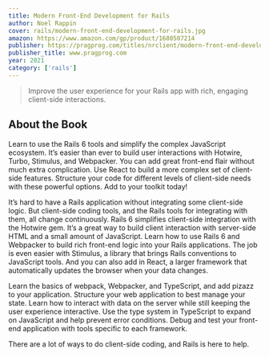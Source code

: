 ```yaml
---
title: Modern Front-End Development for Rails
author: Noel Rappin
cover: rails/modern-front-end-development-for-rails.jpg
amazon: https://www.amazon.com/gp/product/1680507214
publisher: https://pragprog.com/titles/nrclient/modern-front-end-development-for-rails/
publisher_title: www.pragprog.com
year: 2021
category: ['rails']
---
```


> Improve the user experience for your Rails app with rich, engaging client-side interactions.

## About the Book

Learn to use the Rails 6 tools and simplify the complex JavaScript ecosystem. It’s easier than ever to build user interactions with Hotwire, Turbo, Stimulus, and Webpacker. You can add great front-end flair without much extra complication. Use React to build a more complex set of client-side features. Structure your code for different levels of client-side needs with these powerful options. Add to your toolkit today!

It’s hard to have a Rails application without integrating some client-side logic. But client-side coding tools, and the Rails tools for integrating with them, all change continuously. Rails 6 simplifies client-side integration with the Hotwire gem. It’s a great way to build client interaction with server-side HTML and a small amount of JavaScript. Learn how to use Rails 6 and Webpacker to build rich front-end logic into your Rails applications. The job is even easier with Stimulus, a library that brings Rails conventions to JavaScript tools. And you can also add in React, a larger framework that automatically updates the browser when your data changes.

Learn the basics of webpack, Webpacker, and TypeScript, and add pizazz to your application. Structure your web application to best manage your state. Learn how to interact with data on the server while still keeping the user experience interactive. Use the type system in TypeScript to expand on JavaScript and help prevent error conditions. Debug and test your front-end application with tools specific to each framework.

There are a lot of ways to do client-side coding, and Rails is here to help.